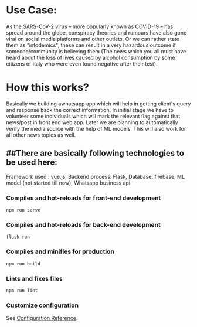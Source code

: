 # Use Case:
As the SARS-CoV-2 virus – more popularly known as COVID-19 – has spread around the globe, conspiracy theories and rumours have also gone viral on social media platforms and other outlets.
Or we can rather state them as "infodemics", these can result in a very hazardous outcome if someone/community is believing them (The news which you all must have heard about the loss of lives caused by alcohol consumption by some citizens of Italy who were even found negative after their test).

# How this works?
Basically we building awhatsapp app which will help in getting client's query and response back the correct information.
In initial stage we have to volunteer some individuals which will mark the relevant flag against that news/post in front end web app. Later we are planning to automatically verify the media source with the help of ML models. This will also work for all other news topics as well.

##There are basically following technologies to be used here:
---
Framework used : vue.js,
Backend process: Flask,
Database: firebase,
ML model (not started till now),
Whatsapp business api

### Compiles and hot-reloads for front-end development
```
npm run serve
```
### Compiles and hot-reloads for back-end development
```
flask run
```

### Compiles and minifies for production
```
npm run build
```

### Lints and fixes files
```
npm run lint
```

### Customize configuration
See [Configuration Reference](https://cli.vuejs.org/config/).
